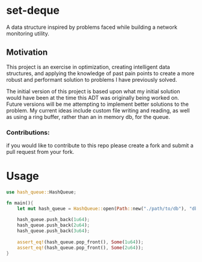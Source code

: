 # set-deque
A data structure inspired by problems faced while building a network monitoring utility. 

## Motivation

This project is an exercise in optimization, creating intelligent data structures, and applying the knowledge of past pain points
to create a more robust and performant solution to problems I have previously solved.

The initial version of this project is based upon what my initial solution would have been at the time this ADT was originally being worked on.
Future versions will be me attempting to implement better solutions to the problem. My current ideas include custom file writing and reading, as well as using a ring buffer, rather than an in memory db, for the queue.

### Contributions:

if you would like to contribute to this repo please create a fork and submit a pull request from your fork.


# Usage
```rust
use hash_queue::HashQueue;

fn main(){
    let mut hash_queue = HashQueue::open(Path::new("./path/to/db"), "db name").unwrap();
    
    hash_queue.push_back(1u64);
    hash_queue.push_back(2u64);
    hash_queue.push_back(3u64);
    
    assert_eq!(hash_queue.pop_front(), Some(1u64));
    assert_eq!(hash_queue.pop_front(), Some(2u64));
}